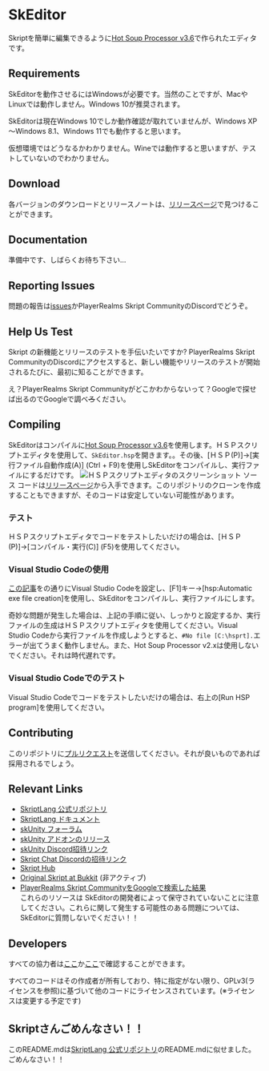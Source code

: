 # SkEditor
Skriptを簡単に編集できるように[Hot Soup Processor v3.6](https://hsp.tv/)で作られたエディタです。
## Requirements
SkEditorを動作させるにはWindowsが必要です。当然のことですが、MacやLinuxでは動作しません。Windows 10が推奨されます。  
  
SkEditorは現在Windows 10でしか動作確認が取れていませんが、Windows XP～Windows 8.1、Windows 11でも動作すると思います。  
  
仮想環境ではどうなるかわかりません。Wineでは動作すると思いますが、テストしていないのでわかりません。
## Download
各バージョンのダウンロードとリリースノートは、[リリースページ](https://github.com/nennneko5787/SkEditor/releases/)で見つけることができます。
## Documentation
準備中です、しばらくお待ち下さい...
## Reporting Issues
問題の報告は[issues](https://github.com/nennneko5787/SkEditor/issues/)かPlayerRealms Skript CommunityのDiscordでどうぞ。
## Help Us Test
Skript の新機能とリリースのテストを手伝いたいですか? PlayerRealms Skript CommunityのDiscordにアクセスすると、新しい機能やリリースのテストが開始されるたびに、最初に知ることができます。  
  
え？PlayerRealms Skript Communityがどこかわからないって？Googleで探せば出るのでGoogleで調べ~~ろ~~ください。
## Compiling
SkEditorはコンパイルに[Hot Soup Processor v3.6](https://hsp.tv/)を使用します。ＨＳＰスクリプトエディタを使用して、``SkEditor.hsp``を開きます。。その後、[ＨＳＰ(P)]→[実行ファイル自動作成(A)] (Ctrl + F9)を使用しSkEditorをコンパイルし、実行ファイルにするだけです。
![ＨＳＰスクリプトエディタのスクリーンショット](https://i.imgur.com/tLgrLuL.png)
ソース コードは[リリースページ](https://github.com/nennneko5787/SkEditor/releases/)から入手できます。このリポジトリのクローンを作成することもできますが、そのコードは安定していない可能性があります。
### テスト
ＨＳＰスクリプトエディタでコードをテストしたいだけの場合は、[ＨＳＰ(P)]→[コンパイル・実行(C)] (F5)を使用してください。
### Visual Studio Codeの使用
[この記事](https://qiita.com/yama_1983/items/4d02b52c2698108d4bbd)をの通りにVisual Studio Codeを設定し、[F1]キー→[hsp:Automatic exe file creation]を使用し、SkEditorをコンパイルし、実行ファイルにします。  
  
奇妙な問題が発生した場合は、上記の手順に従い、しっかりと設定するか、実行ファイルの生成はＨＳＰスクリプトエディタを使用してください。Visual Studio Codeから実行ファイルを作成しようとすると、``#No file [C:\hsprt].``エラーが出てうまく動作しません。また、Hot Soup Processor v2.xは使用しないでください。それは時代遅れです。
### Visual Studio Codeでのテスト
Visual Studio Codeでコードをテストしたいだけの場合は、右上の[Run HSP program]を使用してください。
## Contributing
このリポジトリに[プルリクエスト](https://github.com/nennneko5787/SkEditor/pulls/)を送信してください。それが良いものであれば採用されるでしょう。
## Relevant Links
* [SkriptLang 公式リポジトリ](https://github.com/SkriptLang/Skript)
* [SkriptLang ドキュメント](https://docs.skriptlang.org/)
* [skUnity フォーラム](https://forums.skunity.com)
* [skUnity アドオンのリリース](https://forums.skunity.com/forums/addon-releases)
* [skUnity Discord招待リンク](https://discord.gg/0l3WlzBPKX7WNjkf)
* [Skript Chat Discordの招待リンク](https://discord.gg/0lx4QhQvwelCZbEX)
* [Skript Hub](https://skripthub.net)
* [Original Skript at Bukkit](https://dev.bukkit.org/bukkit-plugins/skript) (非アクティブ)
* [PlayerRealms Skript CommunityをGoogleで検索した結果](https://www.google.com/search?q=playerrealms+skript+community)  
これらのリソースは SkEditorの開発者によって保守されていないことに注意してください。これらに関して発生する可能性のある問題については、SkEditorに質問しないでください！！
## Developers
すべての協力者は[ここ](https://github.com/nennneko5787/SkEditor/graphs/contributors)か[ここ](https://github.com/nennneko5787/SkEditor/blob/main/contributors.md)で確認することができます。  
  
すべてのコードはその作成者が所有しており、特に指定がない限り、GPLv3(ライセンスを参照)に基づいて他のコードにライセンスされています。(※ライセンスは変更する予定です)
## Skriptさんごめんなさい！！
このREADME.mdは[SkriptLang 公式リポジトリ](https://github.com/SkriptLang/Skript)のREADME.mdに似せました。ごめんなさい！！